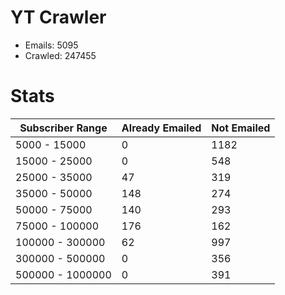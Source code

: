# YT Crawler
- Emails: 5095
- Crawled: 247455

# Stats
| Subscriber Range  | Already Emailed | Not Emailed |
|-------|-------|-------|
| 5000 - 15000 | 0 | 1182 |
| 15000 - 25000 | 0 | 548 |
| 25000 - 35000 | 47 | 319 |
| 35000 - 50000 | 148 | 274 |
| 50000 - 75000 | 140 | 293 |
| 75000 - 100000 | 176 | 162 |
| 100000 - 300000 | 62 | 997 |
| 300000 - 500000 | 0 | 356 |
| 500000 - 1000000 | 0 | 391 |
